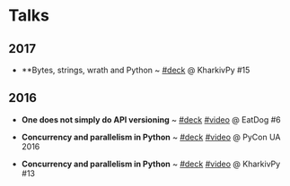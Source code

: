 Talks
=====

2017
----

- **Bytes, strings, wrath and Python
  ~ [#deck](/talks/bytes-strings-wrath-python/)
  @ KharkivPy #15

2016
----

- **One does not simply do API versioning**
  ~ [#deck](/talks/one-does-not-simply-do-api-versioning/)
    [#video](https://youtu.be/fo-VuGrnnzs)
  @ EatDog #6

- **Concurrency and parallelism in Python**
  ~ [#deck](/talks/py-concurrency/)
    [#video](https://youtu.be/nW3nN7mbdG0?t=5166)
  @ PyCon UA 2016

- **Concurrency and parallelism in Python**
  ~ [#deck](/talks/py-concurrency-kharkivpy/)
    [#video](https://youtu.be/IYBgrlK2k0Q)
  @ KharkivPy #13

